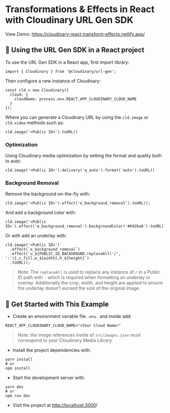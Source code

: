 # Transformations & Effects in React with Cloudinary URL Gen SDK

View Demo: https://cloudinary-react-transform-effects.netlify.app/

## 🧰 Using the URL Gen SDK in a React project

To use the URL Gen SDK in a React app, first import library:

```
import { Cloudinary } from '@cloudinary/url-gen';
```

Then configure a new instance of Cloudinary:

```
const cld = new Cloudinary({
  cloud: {
    cloudName: process.env.REACT_APP_CLOUDINARY_CLOUD_NAME
  }
});
```

Where you can generate a Cloudinary URL by using the `cld.image` or `cld.video` methods such as:

```
cld.image('<Public ID>').toURL()
```

### Optimization

Using Cloudinary media optimization by setting the format and quality both to auto:

```
cld.image('<Public ID>').delivery('q_auto').format('auto').toURL()
```

### Background Removal

Remove the background on-the-fly with:

```
cld.image('<Public ID>').effect('e_background_removal').toURL();
```

And add a background color with:

```
cld.image('<Public ID>').effect('e_background_removal').backgroundColor('#692ba8').toURL();
```

Or with add an underlay with:

```
cld.image('<Public ID>')
  .effect(`e_background_removal`)
  .effect(`u_${PUBLIC_ID_BACKGROUND.replaceAll('/', ':')},c_fill,w_${width},h_${height}`)
  .toURL();
```

> Note: The `replaceAll` is used to replace any instance of `/` in a Public ID path with `:` which is required when formatting an underlay or overlay. Additionally the crop, width, and height are applied to ensure the underlay doesn't exceed the size of the original image.


## 🚀 Get Started with This Example

* Create an environment variable file `.env.` and inside add:
```
REACT_APP_CLOUDINARY_CLOUD_NAME="<Your Cloud Name>"
```

> Note: the image references inside of `src/images.json` must correspond to your Cloudinary Media Library.

* Install the project dependencies with:

```
yarn install
# or
npm install
```

* Start the development server with:

```
yarn dev
# or
npm run dev
```

* Visit the project at <http://localhost:3000>!
